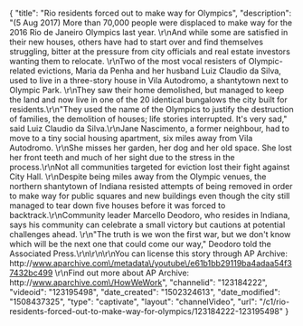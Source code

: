 {
    "title": "Rio residents forced out to make way for Olympics",
    "description": "(5 Aug 2017) More than 70,000 people were displaced to make way for the 2016 Rio de Janeiro Olympics last year. \r\nAnd while some are satisfied in their new houses, others have had to start over and find themselves struggling, bitter at the pressure from city officials and real estate investors wanting them to relocate. \r\nTwo of the most vocal resisters of Olympic-related evictions, Maria da Penha and her husband Luiz Claudio da Silva, used to live in a three-story house in Vila Autodromo, a shantytown next to Olympic Park. \r\nThey saw their home demolished, but managed to keep the land and now live in one of the 20 identical bungalows the city built for residents.\r\n\"They used the name of the Olympics to justify the destruction of families, the demolition of houses; life stories interrupted. It's very sad,\" said Luiz Claudio da Silva.\r\nJane Nascimento, a former neighbour, had to move to a tiny social housing apartment, six miles away from Vila Autodromo. \r\nShe misses her garden, her dog and her old space. She lost her front teeth and much of her sight due to the stress in the process.\r\nNot all communities targeted for eviction lost their fight against City Hall. \r\nDespite being miles away from the Olympic venues, the northern shantytown of Indiana resisted attempts of being removed in order to make way for public squares and new buildings even though the city still managed to tear down five houses before it was forced to backtrack.\r\nCommunity leader Marcello Deodoro, who resides in Indiana, says his community can celebrate a small victory but cautions at potential challenges ahead. \r\n\"The truth is we won the first war, but we don't know which will be the next one that could come our way,\" Deodoro told the Associated Press.\r\n\r\n\r\nYou can license this story through AP Archive: http:\/\/www.aparchive.com\/metadata\/youtube\/e61b1bb29119ba4adaa54f37432bc499 \r\nFind out more about AP Archive: http:\/\/www.aparchive.com\/HowWeWork",
    "channelid": "123184222",
    "videoid": "123195498",
    "date_created": "1502324613",
    "date_modified": "1508437325",
    "type": "captivate",
    "layout": "channelVideo",
    "url": "\/c1\/rio-residents-forced-out-to-make-way-for-olympics\/123184222-123195498"
}